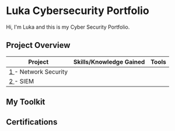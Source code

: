 # Luka Cybersecurity Portfolio
Hi, I'm Luka and this is my Cyber Security Portfolio.


## Project Overview 

|     Project           |     Skills/Knowledge Gained           |     Tools       |
| --------------------- | ------------------------------------- | --------------- |
| <a href="https://github.com/Luka-Babetzki/Luka-Cybersecurity-Portfolio/tree/main/1%20-%20Network%20Security">1 </a> - Network Security  |                                       |                 |
| <a href="https://github.com/Luka-Babetzki/Luka-Cybersecurity-Portfolio/tree/main/2%20-%20SIEM">2 </a> - SIEM              |                                       |                 |


## My Toolkit


## Certifications
